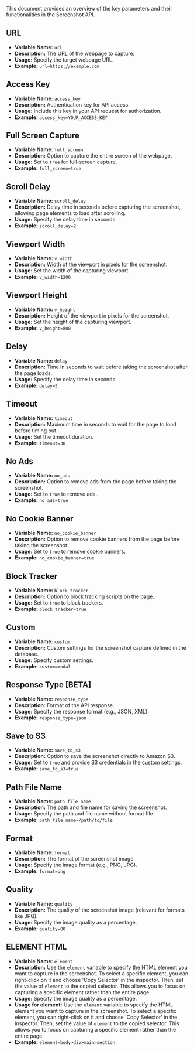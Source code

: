 This document provides an overview of the key parameters and their functionalities in the Screenshot API.

## URL

- **Variable Name:** `url`
- **Description:** The URL of the webpage to capture.
- **Usage:** Specify the target webpage URL.
- **Example:** `url=https://example.com`

## Access Key

- **Variable Name:** `access_key`
- **Description:** Authentication key for API access.
- **Usage:** Include this key in your API request for authorization.
- **Example:** `access_key=YOUR_ACCESS_KEY`

## Full Screen Capture

- **Variable Name:** `full_screen`
- **Description:** Option to capture the entire screen of the webpage.
- **Usage:** Set to `true` for full-screen capture.
- **Example:** `full_screen=true`

## Scroll Delay

- **Variable Name:** `scroll_delay`
- **Description:** Delay time in seconds before capturing the screenshot, allowing page elements to load after scrolling.
- **Usage:** Specify the delay time in seconds.
- **Example:** `scroll_delay=2`

## Viewport Width

- **Variable Name:** `v_width`
- **Description:** Width of the viewport in pixels for the screenshot.
- **Usage:** Set the width of the capturing viewport.
- **Example:** `v_width=1200`

## Viewport Height

- **Variable Name:** `v_height`
- **Description:** Height of the viewport in pixels for the screenshot.
- **Usage:** Set the height of the capturing viewport.
- **Example:** `v_height=800`

## Delay

- **Variable Name:** `delay`
- **Description:** Time in seconds to wait before taking the screenshot after the page loads.
- **Usage:** Specify the delay time in seconds.
- **Example:** `delay=5`

## Timeout

- **Variable Name:** `timeout`
- **Description:** Maximum time in seconds to wait for the page to load before timing out.
- **Usage:** Set the timeout duration.
- **Example:** `timeout=30`

## No Ads

- **Variable Name:** `no_ads`
- **Description:** Option to remove ads from the page before taking the screenshot.
- **Usage:** Set to `true` to remove ads.
- **Example:** `no_ads=true`

## No Cookie Banner

- **Variable Name:** `no_cookie_banner`
- **Description:** Option to remove cookie banners from the page before taking the screenshot.
- **Usage:** Set to `true` to remove cookie banners.
- **Example:** `no_cookie_banner=true`

## Block Tracker

- **Variable Name:** `block_tracker`
- **Description:** Option to block tracking scripts on the page.
- **Usage:** Set to `true` to block trackers.
- **Example:** `block_tracker=true`

## Custom

- **Variable Name:** `custom`
- **Description:** Custom settings for the screenshot capture defined in the database.
- **Usage:** Specify custom settings.
- **Example:** `custom=modal`

## Response Type [BETA]

- **Variable Name:** `response_type`
- **Description:** Format of the API response.
- **Usage:** Specify the response format (e.g., JSON, XML).
- **Example:** `response_type=json`

## Save to S3

- **Variable Name:** `save_to_s3`
- **Description:** Option to save the screenshot directly to Amazon S3.
- **Usage:** Set to `true` and provide S3 credentials in the custom settings.
- **Example:** `save_to_s3=true`

## Path File Name

- **Variable Name:** `path_file_name`
- **Description:** The path and file name for saving the screenshot.
- **Usage:** Specify the path and file name without format file
- **Example:** `path_file_name=/path/to/file`

## Format

- **Variable Name:** `format`
- **Description:** The format of the screenshot image.
- **Usage:** Specify the image format (e.g., PNG, JPG).
- **Example:** `format=png`

## Quality

- **Variable Name:** `quality`
- **Description:** The quality of the screenshot image (relevant for formats like JPG).
- **Usage:** Specify the image quality as a percentage.
- **Example:** `quality=80`


## ELEMENT HTML
- **Variable Name:** `element`
- **Description:** Use the `element` variable to specify the HTML element you want to capture in the screenshot. To select a specific element, you can right-click on it and choose 'Copy Selector' in the inspector. Then, set the value of `element` to the copied selector. This allows you to focus on capturing a specific element rather than the entire page.
- **Usage:** Specify the image quality as a percentage.
- **Usage for element:** Use the `element` variable to specify the HTML element you want to capture in the screenshot. To select a specific element, you can right-click on it and choose 'Copy Selector' in the inspector. Then, set the value of `element` to the copied selector. This allows you to focus on capturing a specific element rather than the entire page.
- **Example:** `element=body>div>main>section`